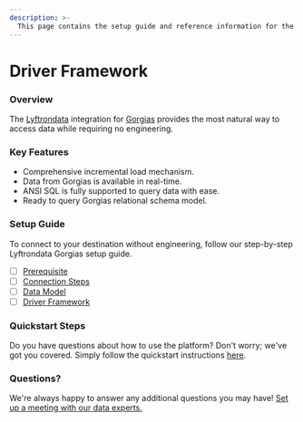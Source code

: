 ```yaml
---
description: >-
  This page contains the setup guide and reference information for the Gorgias source connector.
---
```


# Driver Framework

### Overview

The [Lyftrondata](https://www.lyftrondata.com/) integration for [Gorgias](https://www.lyftrondata.com/integration/sales-analytics/gorgias/) provides the most natural way to access data while requiring no engineering.

### Key Features

* Comprehensive incremental load mechanism.
* Data from Gorgias is available in real-time.&#x20;
* ANSI SQL is fully supported to query data with ease.
* Ready to query Gorgias relational schema model.

### Setup Guide

To connect to your destination without engineering, follow our step-by-step Lyftrondata Gorgias setup guide.

* [ ] [Prerequisite](../prerequisite.md)
* [ ] [Connection Steps](../connection-steps.md)
* [ ] [Data Model](../data-model/erd.md)
* [ ] [Driver Framework](../driver-framework/)

### Quickstart Steps

Do you have questions about how to use the platform? Don't worry; we've got you covered. Simply follow the quickstart instructions [here](../driver-framework/README.md).

### Questions? <a href="#questions" id="questions"></a>

We're always happy to answer any additional questions you may have! [Set up a meeting with our data experts.](https://www.lyftrondata.com/book-a-meeting/)


